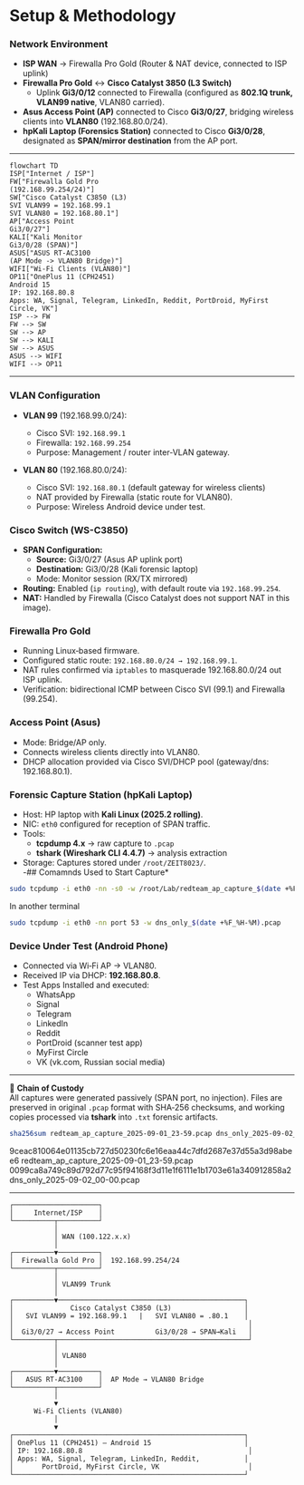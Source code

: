 # Setup & Methodology  

### Network Environment  
- **ISP WAN** → Firewalla Pro Gold (Router & NAT device, connected to ISP uplink)  
- **Firewalla Pro Gold** ↔ **Cisco Catalyst 3850 (L3 Switch)**  
  - Uplink **Gi3/0/12** connected to Firewalla (configured as **802.1Q trunk, VLAN99 native**, VLAN80 carried).  
- **Asus Access Point (AP)** connected to Cisco **Gi3/0/27**, bridging wireless clients into **VLAN80** (192.168.80.0/24).  
- **hpKali Laptop (Forensics Station)** connected to Cisco **Gi3/0/28**, designated as **SPAN/mirror destination** from the AP port.  

---

```mermaid
flowchart TD
ISP["Internet / ISP"]
FW["Firewalla Gold Pro
(192.168.99.254/24)"]
SW["Cisco Catalyst C3850 (L3)
SVI VLAN99 = 192.168.99.1
SVI VLAN80 = 192.168.80.1"]
AP["Access Point
Gi3/0/27"]
KALI["Kali Monitor
Gi3/0/28 (SPAN)"]
ASUS["ASUS RT-AC3100
(AP Mode -> VLAN80 Bridge)"]
WIFI["Wi-Fi Clients (VLAN80)"]
OP11["OnePlus 11 (CPH2451)
Android 15
IP: 192.168.80.8
Apps: WA, Signal, Telegram, LinkedIn, Reddit, PortDroid, MyFirst Circle, VK"]
ISP --> FW
FW --> SW
SW --> AP
SW --> KALI
SW --> ASUS
ASUS --> WIFI
WIFI --> OP11
```

---


### VLAN Configuration  
- **VLAN 99** (192.168.99.0/24):  
  - Cisco SVI: `192.168.99.1`  
  - Firewalla: `192.168.99.254`  
  - Purpose: Management / router inter‑VLAN gateway.  

- **VLAN 80** (192.168.80.0/24):  
  - Cisco SVI: `192.168.80.1` (default gateway for wireless clients)  
  - NAT provided by Firewalla (static route for VLAN80).  
  - Purpose: Wireless Android device under test.  

### Cisco Switch (WS-C3850)  
- **SPAN Configuration:**  
  - **Source:** Gi3/0/27 (Asus AP uplink port)  
  - **Destination:** Gi3/0/28 (Kali forensic laptop)  
  - Mode: Monitor session (RX/TX mirrored)  
- **Routing:** Enabled (`ip routing`), with default route via `192.168.99.254`.  
- **NAT:** Handled by Firewalla (Cisco Catalyst does not support NAT in this image).  

### Firewalla Pro Gold  
- Running Linux‑based firmware.  
- Configured static route: `192.168.80.0/24 → 192.168.99.1`.  
- NAT rules confirmed via `iptables` to masquerade 192.168.80.0/24 out ISP uplink.  
- Verification: bidirectional ICMP between Cisco SVI (99.1) and Firewalla (99.254).  

### Access Point (Asus)  
- Mode: Bridge/AP only.  
- Connects wireless clients directly into VLAN80.  
- DHCP allocation provided via Cisco SVI/DHCP pool (gateway/dns: 192.168.80.1).  

### Forensic Capture Station (hpKali Laptop)  
- Host: HP laptop with **Kali Linux (2025.2 rolling)**.  
- NIC: `eth0` configured for reception of SPAN traffic.  
- Tools:  
  - **tcpdump 4.x** → raw capture to `.pcap`  
  - **tshark (Wireshark CLI 4.4.7)** → analysis extraction  
- Storage: Captures stored under `/root/ZEIT8023/`.  
-## Comamnds Used to Start Capture*

```bash
sudo tcpdump -i eth0 -nn -s0 -w /root/Lab/redteam_ap_capture_$(date +%F_%H-%M).pcap
```

In another terminal 

```bash
sudo tcpdump -i eth0 -nn port 53 -w dns_only_$(date +%F_%H-%M).pcap
```
  

### Device Under Test (Android Phone)  
- Connected via Wi‑Fi AP → VLAN80.  
- Received IP via DHCP: **192.168.80.8**.  
- Test Apps Installed and executed:  
  - WhatsApp  
  - Signal  
  - Telegram  
  - LinkedIn  
  - Reddit  
  - PortDroid (scanner test app)  
  - MyFirst Circle  
  - VK (vk.com, Russian social media)  

---

📌 **Chain of Custody**  
All captures were generated passively (SPAN port, no injection). Files are preserved in original `.pcap` format with SHA‑256 checksums, and working copies processed via **tshark** into `.txt` forensic artifacts.  

```bash
sha256sum redteam_ap_capture_2025-09-01_23-59.pcap dns_only_2025-09-02_00-00.pcap
```

9ceac810064e01135cb727d50230fc6e16eaa44c7dfd2687e37d55a3d98abee6  redteam_ap_capture_2025-09-01_23-59.pcap
0099ca8a749c89d792d77c95f94168f3d11e1f6111e1b1703e61a340912858a2  dns_only_2025-09-02_00-00.pcap

---

```text
┌─────────────────────┐
│     Internet/ISP    │
└──────────┬──────────┘
           │
           │ WAN (100.122.x.x)
           │
┌──────────▼──────────┐
│  Firewalla Gold Pro │  192.168.99.254/24
└──────────┬──────────┘
           │
           │ VLAN99 Trunk
           │
┌──────────▼──────────────────────────────────────────────┐
│              Cisco Catalyst C3850 (L3)                  │
│   SVI VLAN99 = 192.168.99.1   |   SVI VLAN80 = .80.1    │
│                                                          │
│  Gi3/0/27 → Access Point          Gi3/0/28 → SPAN→Kali   │
└──────────┬───────────────────────────────────────────────┘
           │
           │ VLAN80
           │
┌──────────▼──────────┐
│   ASUS RT-AC3100    │  AP Mode → VLAN80 Bridge
└──────────┬──────────┘
           │
           ▼
      Wi-Fi Clients (VLAN80)
           │
           ▼
┌─────────────────────────────────────────────────────────┐
│ OnePlus 11 (CPH2451) — Android 15                       │
│ IP: 192.168.80.8                                         │
│ Apps: WA, Signal, Telegram, LinkedIn, Reddit,           │
│       PortDroid, MyFirst Circle, VK                      │
└─────────────────────────────────────────────────────────┘

```
